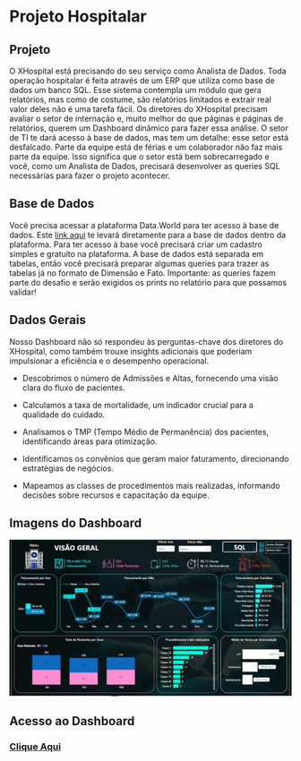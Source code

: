 # Projeto Hospitalar

## Projeto

O XHospital está precisando do seu serviço como Analista de Dados. Toda operação hospitalar é feita através de um ERP que utiliza como base de dados um banco SQL. Esse sistema contempla um módulo que gera relatórios, mas como de costume, são relatórios limitados e extrair real valor deles não é uma tarefa fácil. Os diretores do XHospital precisam avaliar o setor de internação e, muito melhor do que páginas e páginas de relatórios, querem um Dashboard dinâmico para fazer essa análise. O setor de TI te dará acesso à base de dados, mas tem um detalhe: esse setor está desfalcado. Parte da equipe está de férias e um colaborador não faz mais parte da equipe. Isso significa que o setor está bem sobrecarregado e você, como um Analista de Dados, precisará desenvolver as queries SQL necessárias para fazer o projeto acontecer.

## Base de Dados

Você precisa acessar a plataforma Data.World para ter acesso à base de dados. Este [link aqui](https://data.world) te levará diretamente para a base de dados dentro da plataforma. Para ter acesso à base você precisará criar um cadastro simples e gratuito na plataforma. A base de dados está separada em tabelas, então você precisará preparar algumas queries para trazer as tabelas já no formato de Dimensão e Fato. Importante: as queries fazem parte do desafio e serão exigidos os prints no relatório para que possamos validar!


## Dados Gerais

Nosso Dashboard não só respondeu às perguntas-chave dos diretores do XHospital, como também trouxe insights adicionais que poderiam impulsionar a eficiência e o desempenho operacional. 


- Descobrimos o número de Admissões e Altas, fornecendo uma visão clara do fluxo de pacientes.

- Calculamos a taxa de mortalidade, um indicador crucial para a qualidade do cuidado.

- Analisamos o TMP (Tempo Médio de Permanência) dos pacientes, identificando áreas para otimização.

- Identificamos os convênios que geram maior faturamento, direcionando estratégias de negócios.

- Mapeamos as classes de procedimentos mais realizadas, informando decisões sobre recursos e capacitação da equipe. 


## Imagens do Dashboard

![Projeto Hospital](/power%20bi/Projeto%20Hospitalar/Dash.jfif)

## Acesso ao Dashboard

### [Clique Aqui](https://app.powerbi.com/view?r=eyJrIjoiZmNlM2E5MTUtZjYxZC00YTQ3LWFkZTctMTEwYjQyNGU2OTk5IiwidCI6ImNlZGQ0OTU3LWRhMTctNDJhMy1hYjVhLTJmMzg1ODM2OGVmMSJ9)